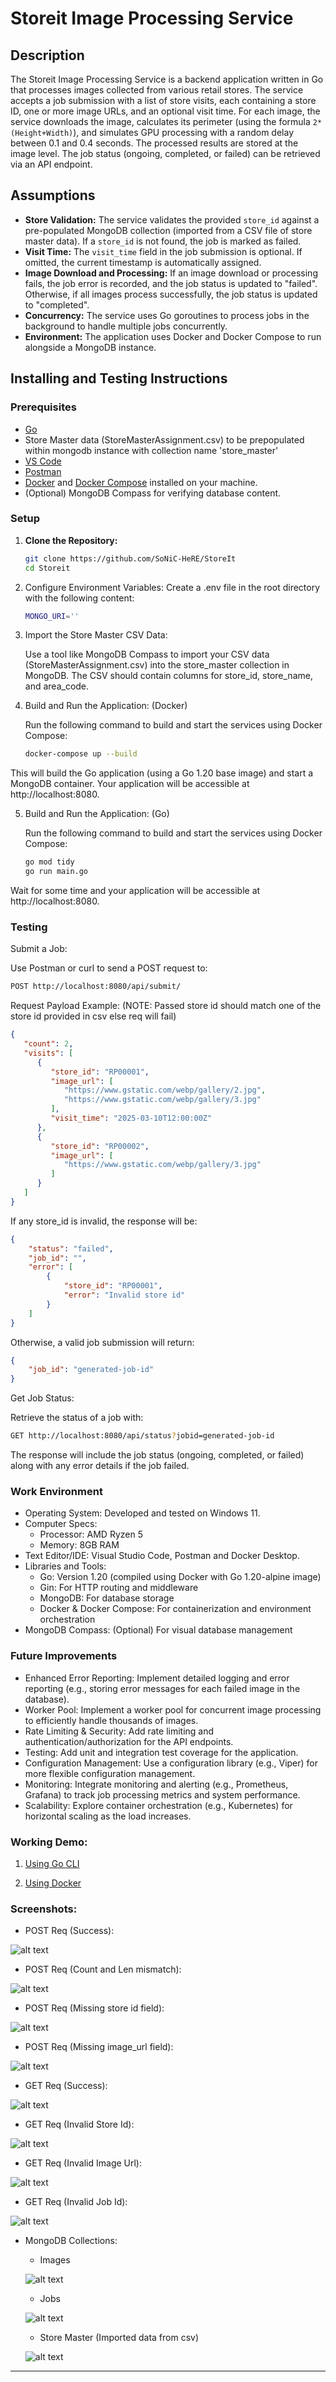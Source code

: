 # Storeit Image Processing Service

## Description

The Storeit Image Processing Service is a backend application written in Go that processes images collected from various retail stores. The service accepts a job submission with a list of store visits, each containing a store ID, one or more image URLs, and an optional visit time. For each image, the service downloads the image, calculates its perimeter (using the formula `2*(Height+Width)`), and simulates GPU processing with a random delay between 0.1 and 0.4 seconds. The processed results are stored at the image level. The job status (ongoing, completed, or failed) can be retrieved via an API endpoint.

## Assumptions

- **Store Validation:** The service validates the provided `store_id` against a pre-populated MongoDB collection (imported from a CSV file of store master data). If a `store_id` is not found, the job is marked as failed.
- **Visit Time:** The `visit_time` field in the job submission is optional. If omitted, the current timestamp is automatically assigned.
- **Image Download and Processing:** If an image download or processing fails, the job error is recorded, and the job status is updated to "failed". Otherwise, if all images process successfully, the job status is updated to "completed".
- **Concurrency:** The service uses Go goroutines to process jobs in the background to handle multiple jobs concurrently.
- **Environment:** The application uses Docker and Docker Compose to run alongside a MongoDB instance.

## Installing and Testing Instructions

### Prerequisites
- [Go](https://go.dev/doc/install)
- Store Master data (StoreMasterAssignment.csv) to be prepopulated within mongodb instance with collection name 'store_master'
- [VS Code](https://code.visualstudio.com/download)
- [Postman](https://www.postman.com/downloads/)
- [Docker](https://www.docker.com/get-started) and [Docker Compose](https://docs.docker.com/compose/install/) installed on your machine.
- (Optional) MongoDB Compass for verifying database content.

### Setup

1. **Clone the Repository:**

   ```bash
   git clone https://github.com/SoNiC-HeRE/StoreIt
   cd Storeit
   ```

2. Configure Environment Variables:
Create a .env file in the root directory with the following content:

    ```bash
    MONGO_URI=''
    ```

3. Import the Store Master CSV Data:

    Use a tool like MongoDB Compass to import your CSV data (StoreMasterAssignment.csv) into the store_master collection in MongoDB. The CSV should contain columns for store_id, store_name, and area_code.

4. Build and Run the Application: (Docker)

    Run the following command to build and start the services using Docker Compose:

    ```bash
    docker-compose up --build
    ```
This will build the Go application (using a Go 1.20 base image) and start a MongoDB container. Your application will be accessible at http://localhost:8080.

5. Build and Run the Application: (Go)

    Run the following command to build and start the services using Docker Compose:

    ```bash
    go mod tidy
    go run main.go
    ```
Wait for some time and your application will be accessible at http://localhost:8080.

### Testing
Submit a Job:

Use Postman or curl to send a POST request to:

```bash
POST http://localhost:8080/api/submit/
```

Request Payload Example:
(NOTE: Passed store id should match one of the store id provided in csv else req will fail)

```json
{
   "count": 2,
   "visits": [
      {
         "store_id": "RP00001",
         "image_url": [
            "https://www.gstatic.com/webp/gallery/2.jpg",
            "https://www.gstatic.com/webp/gallery/3.jpg"
         ],
         "visit_time": "2025-03-10T12:00:00Z"
      },
      {
         "store_id": "RP00002",
         "image_url": [
            "https://www.gstatic.com/webp/gallery/3.jpg"
         ]
      }
   ]
}
```

If any store_id is invalid, the response will be:

```json
{
    "status": "failed",
    "job_id": "",
    "error": [
        {
            "store_id": "RP00001",
            "error": "Invalid store id"
        }
    ]
}
```
Otherwise, a valid job submission will return:

```json
{
    "job_id": "generated-job-id"
}
```

Get Job Status:

Retrieve the status of a job with:

```bash
GET http://localhost:8080/api/status?jobid=generated-job-id
```

The response will include the job status (ongoing, completed, or failed) along with any error details if the job failed.

### Work Environment
- Operating System: Developed and tested on Windows 11.
- Computer Specs:
    - Processor: AMD Ryzen 5 
    - Memory: 8GB RAM
- Text Editor/IDE: Visual Studio Code, Postman and Docker Desktop.
- Libraries and Tools:
    - Go: Version 1.20 (compiled using Docker with Go 1.20-alpine image)
    - Gin: For HTTP routing and middleware
    - MongoDB: For database storage
    - Docker & Docker Compose: For containerization and environment orchestration
- MongoDB Compass: (Optional) For visual database management

### Future Improvements
- Enhanced Error Reporting: Implement detailed logging and error reporting (e.g., storing error messages for each failed image in the database).
- Worker Pool: Implement a worker pool for concurrent image processing to efficiently handle thousands of images.
- Rate Limiting & Security: Add rate limiting and authentication/authorization for the API endpoints.
- Testing: Add unit and integration test coverage for the application.
- Configuration Management: Use a configuration library (e.g., Viper) for more flexible configuration management.
- Monitoring: Integrate monitoring and alerting (e.g., Prometheus, Grafana) to track job processing metrics and system performance.
- Scalability: Explore container orchestration (e.g., Kubernetes) for horizontal scaling as the load increases.

### Working Demo:
1. [Using Go CLI](https://www.loom.com/share/0067c70d84ca47118c444aa9ab179043)

2. [Using Docker](https://www.loom.com/share/880918d8396d4063b49e55b4e4aec6ae)

### Screenshots:
- POST Req (Success):

![alt text](screenshots/image.png)

- POST Req (Count and Len mismatch):

![alt text](screenshots/image-1.png)

- POST Req (Missing store id field):

![alt text](screenshots/image-2.png)

- POST Req (Missing image_url field):

![alt text](screenshots/image-3.png)

- GET Req (Success):

![alt text](screenshots/image-4.png)

- GET Req (Invalid Store Id):

![alt text](screenshots/image-5.png)

- GET Req (Invalid Image Url):

![alt text](screenshots/image-6.png)

- GET Req (Invalid Job Id):

![alt text](screenshots/image-7.png)

- MongoDB Collections:
    - Images

    ![alt text](screenshots/image-8.png)

    - Jobs

    ![alt text](screenshots/image-9.png)

    - Store Master (Imported data from csv)

    ![alt text](screenshots/image-10.png)
<hr/>